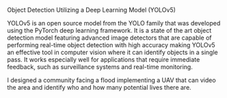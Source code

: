 Object Detection Utilizing a Deep Learning Model (YOLOv5)

YOLOv5 is an open source model from the YOLO family that was developed using the PyTorch deep learning framework. It is a state of the art object detection model featuring advanced image detectors that are capable of performing real-time object detection with high accuracy making YOLOv5 an effective tool in computer vision where it can identify objects in a single pass.  It works especially well for applications that require immediate feedback, such as surveillance systems and real-time monitoring.


I designed a community facing a flood implementing a UAV that can video the area and identify who and how many potential lives there are.


